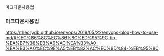 

마크다운사용법







### 마크다운사용법

https://theorydb.github.io/envops/2019/05/22/envops-blog-how-to-use-md/#%EC%86%8C%EC%86%8C%ED%95%9C-tip-%EA%B7%B8%EB%A6%AC%EA%B3%A0-%EA%B3%A0%EC%9E%A5%EB%82%AC%EC%9D%84-%EB%95%8C



